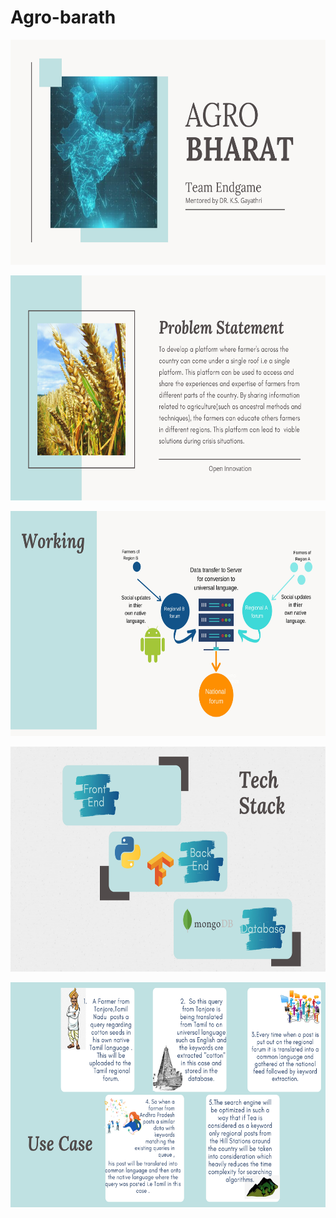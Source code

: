 # Agro-barath
<p>
  <img width="640" height="360" src="https://github.com/Raahul46/Agro-barath/blob/master/Images/AGRO%20BHARAT-1.jpg">
</p>
<p>
  <img width="640" height="360" src="https://github.com/Raahul46/Agro-barath/blob/master/Images/AGRO%20BHARAT-2.jpg">
</p>
<p>
  <img width="640" height="360" src="https://github.com/Raahul46/Agro-barath/blob/master/Images/AGRO%20BHARAT-3.jpg">
</p>
<p>
  <img width="640" height="360" src="https://github.com/Raahul46/Agro-barath/blob/master/Images/AGRO%20BHARAT-4.jpg">
</p>
<p>
  <img width="640" height="360" src="https://github.com/Raahul46/Agro-barath/blob/master/Images/AGRO%20BHARAT-5.jpg">
</p>
